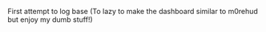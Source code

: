 First attempt to log base
(To lazy to make the dashboard similar to m0rehud but enjoy my dumb stuff!)
